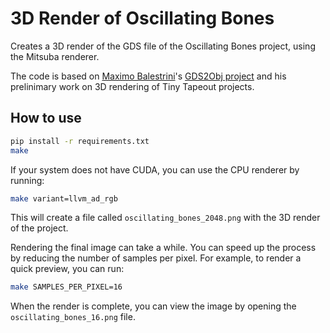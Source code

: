 # 3D Render of Oscillating Bones

Creates a 3D render of the GDS file of the Oscillating Bones project, using the Mitsuba renderer.

The code is based on [Maximo Balestrini](https://github.com/mbalestrini)'s [GDS2Obj project](https://github.com/mbalestrini/GDS2Obj) and his prelinimary work on 3D rendering of Tiny Tapeout projects.

## How to use

```sh
pip install -r requirements.txt
make
```

If your system does not have CUDA, you can use the CPU renderer by running:

```sh
make variant=llvm_ad_rgb
```

This will create a file called `oscillating_bones_2048.png` with the 3D render of the project.

Rendering the final image can take a while. You can speed up the process by reducing the number of samples per pixel. For example, to render a quick preview, you can run:

```sh
make SAMPLES_PER_PIXEL=16
```

When the render is complete, you can view the image by opening the `oscillating_bones_16.png` file.
